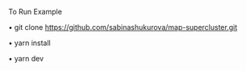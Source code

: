To Run Example

• git clone https://github.com/sabinashukurova/map-supercluster.git

• yarn install

• yarn dev
